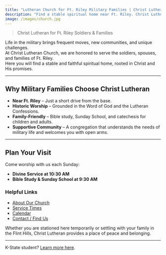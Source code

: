 ```yaml
---
title: "Lutheran Church for Ft. Riley Military Families | Christ Lutheran Manhattan, KS"
description: "Find a stable spiritual home near Ft. Riley. Christ Lutheran Church in Manhattan, KS offers traditional Lutheran worship and community for soldiers and their families."
image: /images/church.jpg
---
```


> Christ Lutheran for Ft. Riley Soldiers & Families

Life in the military brings frequent moves, new communities, and unique challenges.  
At Christ Lutheran Church, we are honored to serve the soldiers, spouses, and families of Ft. Riley.  
Here you will find a stable and faithful spiritual home, rooted in Christ and His promises.

---

## Why Military Families Choose Christ Lutheran

- **Near Ft. Riley** – Just a short drive from the base.  
- **Historic Worship** – Grounded in the Word of God and the Lutheran Confessions.  
- **Family-Friendly** – Bible study, Sunday School, and catechesis for children and adults.  
- **Supportive Community** – A congregation that understands the needs of military life and welcomes you with open arms.  

---

## Plan Your Visit

Come worship with us each Sunday:

- **Divine Service at 10:30 AM**  
- **Bible Study & Sunday School at 9:30 AM**

### Helpful Links

- [About Our Church](/about/)
- [Service Times](/service-times/)
- [Calendar](/calendar/)
- [Contact / Find Us](/contact/)

Whether you are stationed here temporarily or settling with your family in the Flint Hills, Christ Lutheran provides a place of peace and belonging.

---

K-State student? [Learn more here](/k-state-students/).
